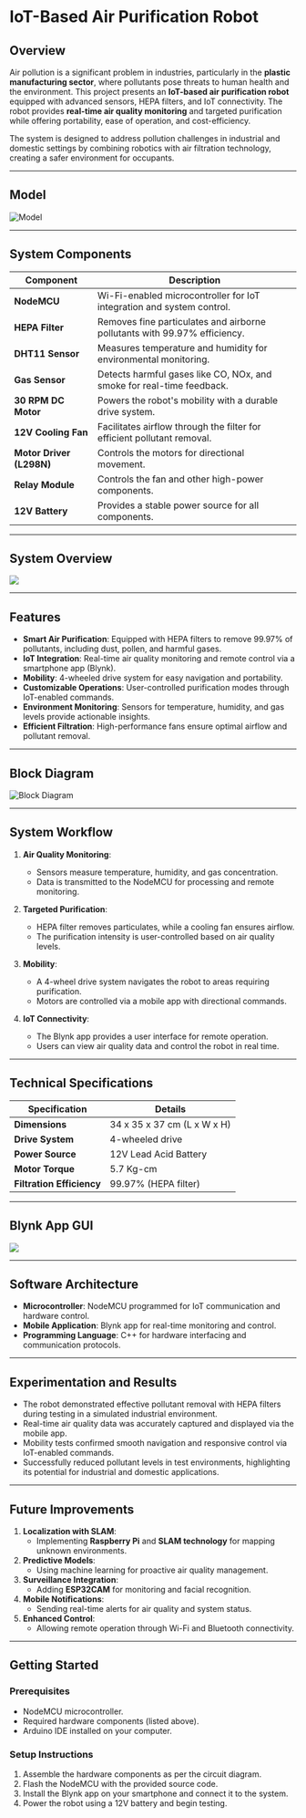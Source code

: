 # IoT-Based Air Purification Robot

## Overview
Air pollution is a significant problem in industries, particularly in the **plastic manufacturing sector**, where pollutants pose threats to human health and the environment. This project presents an **IoT-based air purification robot** equipped with advanced sensors, HEPA filters, and IoT connectivity. The robot provides **real-time air quality monitoring** and targeted purification while offering portability, ease of operation, and cost-efficiency. 

The system is designed to address pollution challenges in industrial and domestic settings by combining robotics with air filtration technology, creating a safer environment for occupants.

---

## Model
![Model](model.png)

---

## System Components
| **Component**          | **Description**                                                                 |
|-------------------------|---------------------------------------------------------------------------------|
| **NodeMCU**            | Wi-Fi-enabled microcontroller for IoT integration and system control.           |
| **HEPA Filter**         | Removes fine particulates and airborne pollutants with 99.97% efficiency.       |
| **DHT11 Sensor**        | Measures temperature and humidity for environmental monitoring.                 |
| **Gas Sensor**          | Detects harmful gases like CO, NOx, and smoke for real-time feedback.           |
| **30 RPM DC Motor**     | Powers the robot's mobility with a durable drive system.                        |
| **12V Cooling Fan**     | Facilitates airflow through the filter for efficient pollutant removal.         |
| **Motor Driver (L298N)**| Controls the motors for directional movement.                                   |
| **Relay Module**        | Controls the fan and other high-power components.                               |
| **12V Battery**         | Provides a stable power source for all components.                              |

---

## System Overview
![](systemoverview.png)

---

## Features
- **Smart Air Purification**: Equipped with HEPA filters to remove 99.97% of pollutants, including dust, pollen, and harmful gases.
- **IoT Integration**: Real-time air quality monitoring and remote control via a smartphone app (Blynk).
- **Mobility**: 4-wheeled drive system for easy navigation and portability.
- **Customizable Operations**: User-controlled purification modes through IoT-enabled commands.
- **Environment Monitoring**: Sensors for temperature, humidity, and gas levels provide actionable insights.
- **Efficient Filtration**: High-performance fans ensure optimal airflow and pollutant removal.

---

## Block Diagram

![Block Diagram](blockdiagram.png)

---

## System Workflow
1. **Air Quality Monitoring**:
   - Sensors measure temperature, humidity, and gas concentration.
   - Data is transmitted to the NodeMCU for processing and remote monitoring.

2. **Targeted Purification**:
   - HEPA filter removes particulates, while a cooling fan ensures airflow.
   - The purification intensity is user-controlled based on air quality levels.

3. **Mobility**:
   - A 4-wheel drive system navigates the robot to areas requiring purification.
   - Motors are controlled via a mobile app with directional commands.

4. **IoT Connectivity**:
   - The Blynk app provides a user interface for remote operation.
   - Users can view air quality data and control the robot in real time.

---

## Technical Specifications
| **Specification**       | **Details**                    |
|--------------------------|---------------------------------|
| **Dimensions**          | 34 x 35 x 37 cm (L x W x H)    |
| **Drive System**         | 4-wheeled drive                |
| **Power Source**         | 12V Lead Acid Battery          |
| **Motor Torque**         | 5.7 Kg-cm                      |
| **Filtration Efficiency**| 99.97% (HEPA filter)           |

---

## Blynk App GUI

![](blynkapp.png)

---

## Software Architecture
- **Microcontroller**: NodeMCU programmed for IoT communication and hardware control.
- **Mobile Application**: Blynk app for real-time monitoring and control.
- **Programming Language**: C++ for hardware interfacing and communication protocols.

---

## Experimentation and Results
- The robot demonstrated effective pollutant removal with HEPA filters during testing in a simulated industrial environment.
- Real-time air quality data was accurately captured and displayed via the mobile app.
- Mobility tests confirmed smooth navigation and responsive control via IoT-enabled commands.
- Successfully reduced pollutant levels in test environments, highlighting its potential for industrial and domestic applications.

---

## Future Improvements
1. **Localization with SLAM**:
   - Implementing **Raspberry Pi** and **SLAM technology** for mapping unknown environments.
2. **Predictive Models**:
   - Using machine learning for proactive air quality management.
3. **Surveillance Integration**:
   - Adding **ESP32CAM** for monitoring and facial recognition.
4. **Mobile Notifications**:
   - Sending real-time alerts for air quality and system status.
5. **Enhanced Control**:
   - Allowing remote operation through Wi-Fi and Bluetooth connectivity.

---

## Getting Started
### Prerequisites
- NodeMCU microcontroller.
- Required hardware components (listed above).
- Arduino IDE installed on your computer.

### Setup Instructions
1. Assemble the hardware components as per the circuit diagram.
2. Flash the NodeMCU with the provided source code.
3. Install the Blynk app on your smartphone and connect it to the system.
4. Power the robot using a 12V battery and begin testing.

